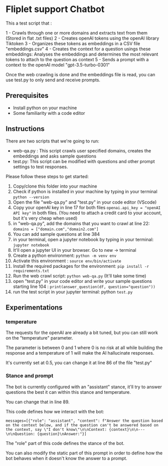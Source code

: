 # Fliplet support Chatbot

This a test script that : 

1 - Crawls through one or more domains and extracts text from them (Stored in flat .txt files)
2 - Creates openAI tokens using the openAI library Tiktoken
3 - Organizes these tokens as embeddings in a CSV file "embeddings.csv"
4 - Creates the context for a question usings these embeddings: Analyses the embeddings and determines the most relevant tokens to attach to the question as context
5 - Sends a prompt with a context to the openAI model "gpt-3.5-turbo-0301" 

Once the web crawling is done and the embeddings file is read, you can use test.py to only send and receive prompts.

## Prerequisites

- Install python on your machine
- Some familiarity with a code editor

## Instructions

There are two scripts that we're going to run: 

- web-qa.py : This script crawls user specified domains, creates the embeddings and asks sample questions
- test.py: This script can be modified with questions and other prompt settings to test responses. 

Please follow  these steps to get started: 

1. Copy/clone this folder into your machine
2. Check if python is installed in your machine by typing in your terminal  `python --version`
3. Open the file "web-qa.py" and "test.py" in your code editor (VScode)
4. Copy your openAI key in line 17 for both files `openai.api_key = "openAI API key"` in both files. (You need to attach a credit card to your account, but it's very cheap when used)
5. in "web-qa.py", add  the domains that you want to crawl at line 22: `domains = ["domain.com","domain2.com"]`
6. You can add sample questions at line 384
7. in your terminal, open a jupyter notebook by typing in your terminal: `jupyter notebook`
8. It'll open a jupyter UI in your browser. Go to new -> terminal
9. Create a python environment:  `python -m venv env`
10. Activate this environment :  `source env/bin/activate`
11. Install the required packages for the environment: `pip install -r requirements.txt`
12. Run the web crawl script: `python web-qa.py` (It'll take some time)
13. open "test.py" in your code editor and write your sample questions starting line 104 : 
    `print(answer_question(df, question="question"))`
14. run the test script in your jupyter terminal: python `test.py`

## Experimentations 

### temperature

The requests for the openAI are already a bit tuned, but you can still work on the "temperature" parameter. 

The parameter is between 0 and 1 where 0 is no risk at all while building the response and a temperature of 1 will make the AI hallucinate responses. 

It's currently set at 0.5, you can change it at line 86 of the file "test.py"

### Stance and prompt

The bot is currently configured with an "assistant" stance, it'll try to answer questions the best it can within this stance and temperature. 

You can change that in line 89. 

This code defines how we interact with the bot: 

`messages=[{"role": "assistant", "content": f"Answer the question based on the context below, and if the question can't be answered based on the context, say \"I don't know\"\n\nContext: {context}\n\n---\n\nQuestion: {question}\nAnswer:"}]`

The "role" part of this code defines the stance of the bot. 

You can also modify the static part of this prompt in order to define how the bot behaves when it doesn't know the answer to a prompt. 
